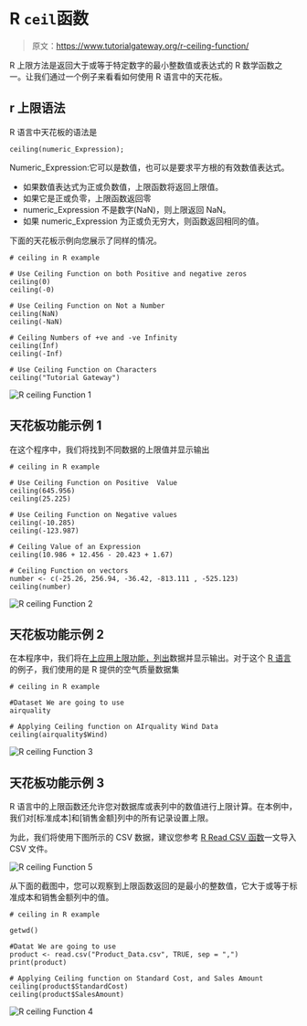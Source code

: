 # R `ceil`函数

> 原文：<https://www.tutorialgateway.org/r-ceiling-function/>

R 上限方法是返回大于或等于特定数字的最小整数值或表达式的 R 数学函数之一。让我们通过一个例子来看看如何使用 R 语言中的天花板。

## r 上限语法

R 语言中天花板的语法是

```
ceiling(numeric_Expression);
```

Numeric_Expression:它可以是数值，也可以是要求平方根的有效数值表达式。

*   如果数值表达式为正或负数值，上限函数将返回上限值。
*   如果它是正或负零，上限函数返回零
*   numeric_Expression 不是数字(NaN)，则上限返回 NaN。
*   如果 numeric_Expression 为正或负无穷大，则函数返回相同的值。

下面的天花板示例向您展示了同样的情况。

```
# ceiling in R example

# Use Ceiling Function on both Positive and negative zeros
ceiling(0)
ceiling(-0)

# Use Ceiling Function on Not a Number
ceiling(NaN)
ceiling(-NaN)

# Ceiling Numbers of +ve and -ve Infinity
ceiling(Inf)
ceiling(-Inf)

# Use Ceiling Function on Characters
ceiling("Tutorial Gateway")
```

![R ceiling Function 1](img/9dcdd4837178fc6bfbec71dd3df4cb0c.png)

## 天花板功能示例 1

在这个程序中，我们将找到不同数据的上限值并显示输出

```
# ceiling in R example

# Use Ceiling Function on Positive  Value
ceiling(645.956)
ceiling(25.225)

# Use Ceiling Function on Negative values
ceiling(-10.285)
ceiling(-123.987)

# Ceiling Value of an Expression
ceiling(10.986 + 12.456 - 20.423 + 1.67)

# Ceiling Function on vectors
number <- c(-25.26, 256.94, -36.42, -813.111 , -525.123)
ceiling(number)
```

![R ceiling Function 2](img/cd12e9be2d7379d2279a0ea9717693a0.png)

## 天花板功能示例 2

在本程序中，我们将在[上应用上限功能，列出](https://www.tutorialgateway.org/r-list/)数据并显示输出。对于这个 [R 语言](https://www.tutorialgateway.org/r-programming/)的例子，我们使用的是 R 提供的空气质量数据集

```
# ceiling in R example

#Dataset We are going to use
airquality

# Applying Ceiling function on AIrquality Wind Data
ceiling(airquality$Wind)
```

![R ceiling Function 3](img/a61942ee7f9cafa3185afcb462f66240.png)

## 天花板功能示例 3

R 语言中的上限函数还允许您对数据库或表列中的数值进行上限计算。在本例中，我们对[标准成本]和[销售金额]列中的所有记录设置上限。

为此，我们将使用下图所示的 CSV 数据，建议您参考 [R Read CSV 函数](https://www.tutorialgateway.org/r-read-csv-function/)一文导入 CSV 文件。

![R ceiling Function 5](img/d78fdb06e227ed4400b3cb37f49f0bc5.png)

从下面的截图中，您可以观察到上限函数返回的是最小的整数值，它大于或等于标准成本和销售金额列中的值。

```
# ceiling in R example

getwd()

#Datat We are going to use
product <- read.csv("Product_Data.csv", TRUE, sep = ",")
print(product)

# Applying Ceiling function on Standard Cost, and Sales Amount
ceiling(product$StandardCost)
ceiling(product$SalesAmount)
```

![R ceiling Function 4](img/40e1dd722eb478f929fbefb93a69031a.png)